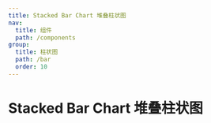 ```yaml
---
title: Stacked Bar Chart 堆叠柱状图
nav:
  title: 组件
  path: /components
group:
  title: 柱状图
  path: /bar
  order: 10
---
```


# Stacked Bar Chart 堆叠柱状图

<code src="./.demos/stacked"></code>
